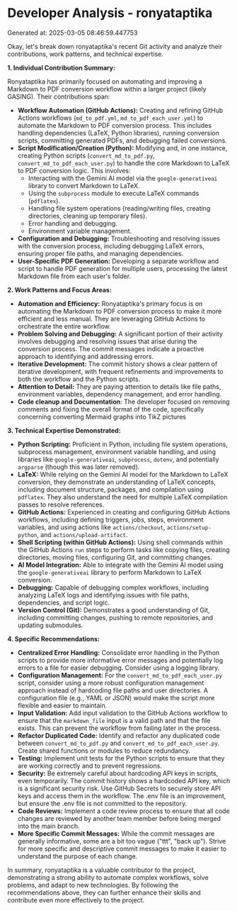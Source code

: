 # Developer Analysis - ronyataptika
Generated at: 2025-03-05 08:46:59.447753

Okay, let's break down ronyataptika's recent Git activity and analyze their contributions, work patterns, and technical expertise.

**1. Individual Contribution Summary:**

Ronyataptika has primarily focused on automating and improving a Markdown to PDF conversion workflow within a larger project (likely GASING).  Their contributions span:

*   **Workflow Automation (GitHub Actions):**  Creating and refining GitHub Actions workflows (`md_to_pdf.yml`, `md_to_pdf_each_user.yml`) to automate the Markdown to PDF conversion process.  This includes handling dependencies (LaTeX, Python libraries), running conversion scripts, committing generated PDFs, and debugging failed conversions.
*   **Script Modification/Creation (Python):**  Modifying and, in one instance, creating Python scripts (`convert_md_to_pdf.py`, `convert_md_to_pdf_each_user.py`) to handle the core Markdown to LaTeX to PDF conversion logic.  This involves:
    *   Interacting with the Gemini AI model via the `google-generativeai` library to convert Markdown to LaTeX.
    *   Using the `subprocess` module to execute LaTeX commands (`pdflatex`).
    *   Handling file system operations (reading/writing files, creating directories, cleaning up temporary files).
    *   Error handling and debugging.
    *   Environment variable management.
*   **Configuration and Debugging:**  Troubleshooting and resolving issues with the conversion process, including debugging LaTeX errors, ensuring proper file paths, and managing dependencies.
*   **User-Specific PDF Generation:** Developing a separate workflow and script to handle PDF generation for multiple users, processing the latest Markdown file from each user's folder.

**2. Work Patterns and Focus Areas:**

*   **Automation and Efficiency:**  Ronyataptika's primary focus is on automating the Markdown to PDF conversion process to make it more efficient and less manual. They are leveraging GitHub Actions to orchestrate the entire workflow.
*   **Problem Solving and Debugging:** A significant portion of their activity involves debugging and resolving issues that arise during the conversion process.  The commit messages indicate a proactive approach to identifying and addressing errors.
*   **Iterative Development:**  The commit history shows a clear pattern of iterative development, with frequent refinements and improvements to both the workflow and the Python scripts.
*   **Attention to Detail:** They are paying attention to details like file paths, environment variables, dependency management, and error handling.
*   **Code cleanup and Documentation**: The developer focused on removing comments and fixing the overall format of the code, specifically concerning converting Mermaid graphs into TikZ pictures

**3. Technical Expertise Demonstrated:**

*   **Python Scripting:**  Proficient in Python, including file system operations, subprocess management, environment variable handling, and using libraries like `google-generativeai`, `subprocess`, `dotenv`, and potentially `argparse` (though this was later removed).
*   **LaTeX:**  While relying on the Gemini AI model for the Markdown to LaTeX conversion, they demonstrate an understanding of LaTeX concepts, including document structure, packages, and compilation using `pdflatex`.  They also understand the need for multiple LaTeX compilation passes to resolve references.
*   **GitHub Actions:**  Experienced in creating and configuring GitHub Actions workflows, including defining triggers, jobs, steps, environment variables, and using actions like `actions/checkout`, `actions/setup-python`, and `actions/upload-artifact`.
*   **Shell Scripting (within GitHub Actions):**  Using shell commands within the GitHub Actions `run` steps to perform tasks like copying files, creating directories, moving files, configuring Git, and committing changes.
*   **AI Model Integration:** Able to integrate with the Gemini AI model using the `google-generativeai` library to perform Markdown to LaTeX conversion.
*   **Debugging:**  Capable of debugging complex workflows, including analyzing LaTeX logs and identifying issues with file paths, dependencies, and script logic.
*   **Version Control (Git):**  Demonstrates a good understanding of Git, including committing changes, pushing to remote repositories, and updating submodules.

**4. Specific Recommendations:**

*   **Centralized Error Handling:**  Consolidate error handling in the Python scripts to provide more informative error messages and potentially log errors to a file for easier debugging. Consider using a logging library.
*   **Configuration Management:** For the `convert_md_to_pdf_each_user.py` script, consider using a more robust configuration management approach instead of hardcoding file paths and user directories.  A configuration file (e.g., YAML or JSON) would make the script more flexible and easier to maintain.
*   **Input Validation:** Add input validation to the GitHub Actions workflow to ensure that the `markdown_file` input is a valid path and that the file exists.  This can prevent the workflow from failing later in the process.
*   **Refactor Duplicated Code:** Identify and refactor any duplicated code between `convert_md_to_pdf.py` and `convert_md_to_pdf_each_user.py`.  Create shared functions or modules to reduce redundancy.
*   **Testing:** Implement unit tests for the Python scripts to ensure that they are working correctly and to prevent regressions.
*   **Security:**  Be extremely careful about hardcoding API keys in scripts, even temporarily. The commit history shows a hardcoded API key, which is a significant security risk.  Use GitHub Secrets to securely store API keys and access them in the workflow.  The .env file is an improvement, but ensure the .env file is not committed to the repository.
*   **Code Reviews:**  Implement a code review process to ensure that all code changes are reviewed by another team member before being merged into the main branch.
*   **More Specific Commit Messages:** While the commit messages are generally informative, some are a bit too vague ("ttt", "back up").  Strive for more specific and descriptive commit messages to make it easier to understand the purpose of each change.

In summary, ronyataptika is a valuable contributor to the project, demonstrating a strong ability to automate complex workflows, solve problems, and adapt to new technologies.  By following the recommendations above, they can further enhance their skills and contribute even more effectively to the project.
